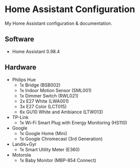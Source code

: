 # Home Assistant Configuration
My Home Assistant configuration & documentation.

## Software
- Home Assistant 0.98.4

## Hardware
- Philips Hue
    - 1x Bridge (BSB002)
    - 1x Indoor Motion Sensor (SML001)
    - 1x Dimmer Switch (RWL021)
    - 2x E27 White (LWA001)
    - 3x E27 Color (LCT015)
    - 6x GU10 White and Ambiance (LTW013)
- TP-Link
    - 1x Wi-Fi Smart Plug with Energy Monitoring (HS110)
- Google
    - 1x Google Home (Mini) 
    - 1x Google Chromecast (3rd Generation)
- Landis+Gyr
    - 1x Smart Utility Meter (E360)
- Motorola
    - 1x Baby Monitor (MBP-854 Connect)
